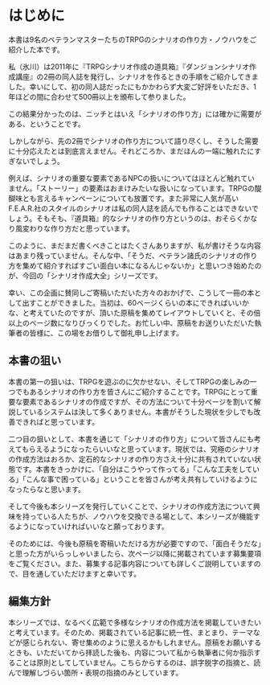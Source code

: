 # はじめに

本書は9名のベテランマスターたちのTRPGのシナリオの作り方・ノウハウをご紹介した本です。

私（氷川）は2011年に『TRPGシナリオ作成の道具箱』『ダンジョンシナリオ作成講座』の2冊の同人誌を発行し、シナリオを作るときの手順をご紹介してきました。幸いにして、初の同人誌だったにもかかわらず大変ご好評をいただき、1年ほどの間に合わせて500冊以上を頒布して参りました。

この結果分かったのは、ニッチとはいえ「シナリオの作り方」には確かに需要がある、ということです。

しかしながら、先の2冊でシナリオの作り方について語り尽くし、そうした需要に十分応えたとは到底言えません。それどころか、まだほんの一端に触れたにすぎないでしょう。

例えば、シナリオの重要な要素であるNPCの扱いについてはほとんど触れていません。「ストーリー」の要素はおまけみたいな扱いになっています。TRPGの醍醐味とも言えるキャンペーンについても放置です。また非常に人気が高いF.E.A.R.社のスタイルのシナリオは私の同人誌を読んでも作ることはできないでしょう。そもそも、『道具箱』的なシナリオの作り方というのは、おそらくかなり風変わりな作り方だと思っています。

このように、まだまだ書くべきことはたくさんありますが、私が書けそうな内容はあまり残っていません。そんな中、「そうだ、ベテラン諸氏のシナリオの作り方を集めて紹介すればすごい面白い本になるんじゃないか」と思いつき始めたのが、今回の「シナリオ作成大全」シリーズです。

幸い、この企画に賛同しご寄稿いただいた方々のおかげで、こうして一冊の本として出すことができました。当初は、60ページくらいの本にできればいいかな、と考えていたのですが、頂いた原稿を集めてレイアウトしていくと、その倍以上のページ数になりびっくりでした。お忙しい中、原稿をお送りいただいた執筆者の皆様に、この場をお借りして御礼申し上げます。


## 本書の狙い
本書の第一の狙いは、TRPGを遊ぶのに欠かせない、そしてTRPGの楽しみの一つでもあるシナリオの作り方を皆さんにご紹介することです。TRPGにとって重要な要素であるシナリオの作成ですが、その方法について十分ページを割いて解説しているシステムは決して多くありません。本書がそうした現状を少しでも改善できればと思っています。

二つ目の狙いとして、本書を通じて「シナリオの作り方」について皆さんにも考えてもらえるようになったらいいなと思っています。現状では、究極のシナリオの作成方法はおろか、定石的なシナリオの作り方さえ十分に共有されていない状態です。本書をきっかけに、「自分はこうやって作ってる」「こんな工夫をしている」「こんな事で困っている」ということを皆さんが考え共有していけるようになったらなと思います。

そして今後も本シリーズを発行していくことで、シナリオの作成方法について興味を持っている人たちが、ノウハウを交換できる場として、本シリーズが機能するようになっていければいいなと願っております。

そのためには、今後も原稿を寄稿いただける方が必要ですので、「面白そうだな」と思った方がいらっしゃいましたら、次ページ以降に掲載されています募集要項をご覧ください。また、募集する記事内容についても詳しくご説明していますので、目を通していただけますと幸いです。

## 編集方針
本シリーズでは、なるべく広範で多様なシナリオの作成方法を掲載していきたいと考えています。そのため、掲載されている記事に統一性、まとまり、テーマなどが感じられない、寄せ集めのように思えるかもしれません。原稿をお願いするときも、いただいてから拝読した後も、内容について私から執筆者に何か指示することは原則としてしていません。こちらからするのは、誤字脱字の指摘と、読んで理解しづらい箇所・表現の指摘のみとしています。